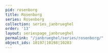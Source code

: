 ```yaml
---
pid: rosenborg
title: Rosenborg
series: Rosenborg
collection: series_janbrueghel
order: '13'
layout: seriespage_janbrueghel
permalink: "/janbrueghel/series/rosenborg/"
object_ids: 10197|10198|10203
---
```

